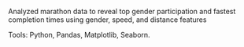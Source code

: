 Analyzed marathon data to reveal top gender participation and fastest completion times using gender, speed, and distance features

Tools: Python, Pandas, Matplotlib, Seaborn.
